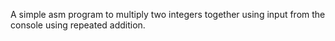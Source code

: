 A simple asm program to multiply two integers together using input from the console using repeated addition.
